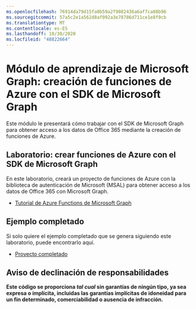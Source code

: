 ```yaml
---
ms.openlocfilehash: 76914da79d15fa0b59a2f9082436a6af7ca08b96
ms.sourcegitcommit: 57a5c2e1a562d8af092a3e78786d711ce1e8f9cb
ms.translationtype: MT
ms.contentlocale: es-ES
ms.lasthandoff: 10/30/2020
ms.locfileid: "48822664"
---
```

# <a name="microsoft-graph-training-module---build-azure-functions-with-the-microsoft-graph-sdk"></a>Módulo de aprendizaje de Microsoft Graph: creación de funciones de Azure con el SDK de Microsoft Graph

Este módulo le presentará cómo trabajar con el SDK de Microsoft Graph para obtener acceso a los datos de Office 365 mediante la creación de funciones de Azure.

## <a name="lab---build-azure-functions-with-the-microsoft-graph-sdk"></a>Laboratorio: crear funciones de Azure con el SDK de Microsoft Graph

En este laboratorio, creará un proyecto de funciones de Azure con la biblioteca de autenticación de Microsoft (MSAL) para obtener acceso a los datos de Office 365 con Microsoft Graph.

- [Tutorial de Azure Functions de Microsoft Graph](https://docs.microsoft.com/graph/tutorials/azure-functions)

## <a name="completed-sample"></a>Ejemplo completado

Si solo quiere el ejemplo completado que se genera siguiendo este laboratorio, puede encontrarlo aquí.

- [Proyecto completado](demo)

## <a name="disclaimer"></a>Aviso de declinación de responsabilidades

**Este código se proporciona _tal cual_ sin garantías de ningún tipo, ya sea expresa o implícita, incluidas las garantías implícitas de idoneidad para un fin determinado, comerciabilidad o ausencia de infracción.**
